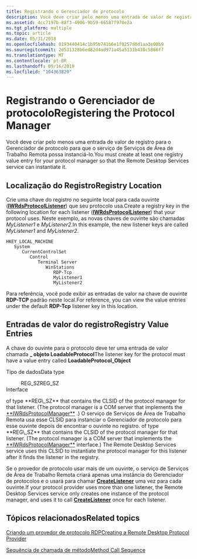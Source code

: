 ```yaml
---
title: Registrando o Gerenciador de protocolo
description: Você deve criar pelo menos uma entrada de valor de registro para o Gerenciador de protocolo para que o serviço de Serviços de Área de Trabalho Remota possa instanciá-lo.
ms.assetid: 4cc7197b-88f3-4906-9b59-66587f970e2a
ms.tgt_platform: multiple
ms.topic: article
ms.date: 05/31/2018
ms.openlocfilehash: 0193440414c1b95b741b6e1f0257d8d1aa3e00b9
ms.sourcegitcommit: 2d531328b6ed82d4ad971a45a5131b430c5866f7
ms.translationtype: MT
ms.contentlocale: pt-BR
ms.lasthandoff: 09/16/2019
ms.locfileid: "104363820"
---
```

# <a name="registering-the-protocol-manager"></a><span data-ttu-id="c3f4c-103">Registrando o Gerenciador de protocolo</span><span class="sxs-lookup"><span data-stu-id="c3f4c-103">Registering the Protocol Manager</span></span>

<span data-ttu-id="c3f4c-104">Você deve criar pelo menos uma entrada de valor de registro para o Gerenciador de protocolo para que o serviço de Serviços de Área de Trabalho Remota possa instanciá-lo.</span><span class="sxs-lookup"><span data-stu-id="c3f4c-104">You must create at least one registry value entry for your protocol manager so that the Remote Desktop Services service can instantiate it.</span></span>

## <a name="registry-location"></a><span data-ttu-id="c3f4c-105">Localização do Registro</span><span class="sxs-lookup"><span data-stu-id="c3f4c-105">Registry Location</span></span>

<span data-ttu-id="c3f4c-106">Crie uma chave do registro no seguinte local para cada ouvinte ([**IWRdsProtocolListener**](/windows/desktop/api/wtsprotocol/nn-wtsprotocol-iwrdsprotocollistener)) que seu protocolo usa.</span><span class="sxs-lookup"><span data-stu-id="c3f4c-106">Create a registry key in the following location for each listener ([**IWRdsProtocolListener**](/windows/desktop/api/wtsprotocol/nn-wtsprotocol-iwrdsprotocollistener)) that your protocol uses.</span></span> <span data-ttu-id="c3f4c-107">Neste exemplo, as novas chaves de ouvinte são chamadas *MyListener1* e *MyListener2*.</span><span class="sxs-lookup"><span data-stu-id="c3f4c-107">In this example, the new listener keys are called *MyListener1* and *MyListener2*.</span></span>

```
HKEY_LOCAL_MACHINE
   System
      CurrentControlSet
         Control
            Terminal Server
               WinStations
                  RDP-Tcp
                  MyListener1
                  MyListener2
```

<span data-ttu-id="c3f4c-108">Para referência, você pode exibir as entradas de valor na chave de ouvinte **RDP-TCP** padrão neste local.</span><span class="sxs-lookup"><span data-stu-id="c3f4c-108">For reference, you can view the value entries under the default **RDP-Tcp** listener key in this location.</span></span>

## <a name="registry-value-entries"></a><span data-ttu-id="c3f4c-109">Entradas de valor do registro</span><span class="sxs-lookup"><span data-stu-id="c3f4c-109">Registry Value Entries</span></span>

<span data-ttu-id="c3f4c-110">A chave do ouvinte para o protocolo deve ter uma entrada de valor chamada **\_ objeto LoadableProtocol**</span><span class="sxs-lookup"><span data-stu-id="c3f4c-110">The listener key for the protocol must have a value entry called **LoadableProtocol\_Object**</span></span><dl> <dt>

<span data-ttu-id="c3f4c-111">Tipo de dados</span><span class="sxs-lookup"><span data-stu-id="c3f4c-111">Data type</span></span>
</dt> <dd><span data-ttu-id="c3f4c-112">REG_SZ</span><span class="sxs-lookup"><span data-stu-id="c3f4c-112">REG_SZ</span></span></dd> <span data-ttu-id="c3f4c-113">Interface </dl> of type **REG\_SZ** that contains the CLSID of the protocol manager for that listener. (The protocol manager is a COM server that implements the <a href="/windows/desktop/api/wtsprotocol/nn-wtsprotocol-iwrdsprotocolmanager">**IWRdsProtocolManager**</a> .) O serviço de Serviços de Área de Trabalho Remota usa esse CLSID para instanciar o Gerenciador de protocolo para esse ouvinte depois de encontrar o ouvinte no registro.</span><span class="sxs-lookup"><span data-stu-id="c3f4c-113"></dl> of type **REG\_SZ** that contains the CLSID of the protocol manager for that listener. (The protocol manager is a COM server that implements the <a href="/windows/desktop/api/wtsprotocol/nn-wtsprotocol-iwrdsprotocolmanager">**IWRdsProtocolManager**</a> interface.) The Remote Desktop Services service uses this CLSID to instantiate the protocol manager for this listener after it finds the listener in the registry.</span></span>

<span data-ttu-id="c3f4c-114">Se o provedor de protocolo usar mais de um ouvinte, o serviço de Serviços de Área de Trabalho Remota criará apenas uma instância do Gerenciador de protocolos e o usará para chamar [**CreateListener**](/windows/desktop/api/wtsprotocol/nf-wtsprotocol-iwrdsprotocolmanager-createlistener) uma vez para cada ouvinte.</span><span class="sxs-lookup"><span data-stu-id="c3f4c-114">If your protocol provider uses more than one listener, the Remote Desktop Services service only creates one instance of the protocol manager, and uses it to call [**CreateListener**](/windows/desktop/api/wtsprotocol/nf-wtsprotocol-iwrdsprotocolmanager-createlistener) once for each listener.</span></span>

## <a name="related-topics"></a><span data-ttu-id="c3f4c-115">Tópicos relacionados</span><span class="sxs-lookup"><span data-stu-id="c3f4c-115">Related topics</span></span>

<dl> <dt>

[<span data-ttu-id="c3f4c-116">Criando um provedor de protocolo RDP</span><span class="sxs-lookup"><span data-stu-id="c3f4c-116">Creating a Remote Desktop Protocol Provider</span></span>](creating-a-custom-remote-protocol.md)
</dt> <dt>

[<span data-ttu-id="c3f4c-117">Sequência de chamada de método</span><span class="sxs-lookup"><span data-stu-id="c3f4c-117">Method Call Sequence</span></span>](method-call-sequence.md)
</dt> </dl>

 

 




